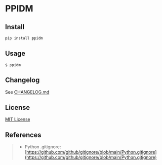 # PPIDM

## Install

```bash
pip install ppidm
```

## Usage

`$ ppidm`

## Changelog

See [CHANGELOG.md](CHANGELOG.md)

## License

[MIT License](License)

## References

> - Python .gitignore: [https://github.com/github/gitignore/blob/main/Python.gitignore](https://github.com/github/gitignore/blob/main/Python.gitignore)
